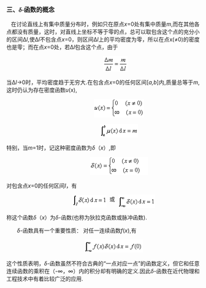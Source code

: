 <div class=Section1>
<h3 style='text-align:justify;text-justify:inter-ideograph'><span lang=ZH-CN
style='font-size:12.0pt'>三、</span><i><span lang=EN-US style='font-size:12.0pt;
font-family:"Times New Roman"'>δ</span></i><span lang=EN-US style='font-size:
12.0pt;font-family:"Times New Roman"'>-</span><span lang=ZH-CN
style='font-size:12.0pt'>函数的概念</span></h3>
<p class=1 style='text-align:justify;text-justify:inter-ideograph'><span
lang=EN-US>&nbsp;&nbsp; </span><span lang=ZH-CN style='font-family:宋体'>在讨论直线上有集中质量分布时，例如只在原点</span><i><span
lang=EN-US>x</span></i><span lang=EN-US>=0</span><span lang=ZH-CN
style='font-family:宋体'>处有集中质量</span><i><span lang=EN-US>m</span></i><span
lang=EN-US>,</span><span lang=ZH-CN style='font-family:宋体'>而在其他各点都没有质量，这时，对直线上坐标不等于零的点，总可以取包含这个点的充分小的区间</span><span
lang=EN-US>Δ<i>l</i>,</span><span lang=ZH-CN style='font-family:宋体'>使</span><span
lang=EN-US>Δ<i>l</i></span><span lang=ZH-CN style='font-family:宋体'>不包含点</span><i><span
lang=EN-US>x</span></i><span lang=EN-US>=0</span><span lang=ZH-CN
style='font-family:宋体'>，则区间</span><span lang=EN-US>Δ<i>l</i></span><span
lang=ZH-CN style='font-family:宋体'>上的平均密度为零，所以在点</span><span lang=EN-US>x(≠0)</span><span
lang=ZH-CN style='font-family:宋体'>的密度也是零；而在点</span><i><span lang=EN-US>x</span></i><span
lang=EN-US>=0</span><span lang=ZH-CN style='font-family:宋体'>处，若</span><span
lang=EN-US>Δ<i>l</i></span><span lang=ZH-CN style='font-family:宋体'>包含这个点，由于</span></p>
<p class=1 align=center style='text-align:center'><span lang=EN-US>&nbsp;&nbsp;&nbsp;&nbsp;&nbsp;&nbsp;&nbsp;&nbsp;&nbsp;&nbsp;&nbsp;&nbsp;&nbsp;&nbsp;&nbsp;
<sub><img width=64 height=41 src="res/17e9d95da129bdd93c34fb6cc6aaaa52_5536_files/image002.gif"
u1:shapes="_x0000_i1025"></sub></span></p>
<p class=1 style='text-align:justify;text-justify:inter-ideograph'><span
lang=ZH-CN style='font-family:宋体'>当</span><span lang=EN-US>Δ<i>l</i>→0</span><span
lang=ZH-CN style='font-family:宋体'>时，平均密度趋于无穷大</span><span lang=EN-US>.</span><span
lang=ZH-CN style='font-family:宋体'>在包含点</span><i><span lang=EN-US>x</span></i><span
lang=EN-US>=0</span><span lang=ZH-CN style='font-family:宋体'>的任何区间</span><span
lang=EN-US>[<i>a,b</i>]</span><span lang=ZH-CN style='font-family:宋体'>内</span><span
lang=EN-US>,</span><span lang=ZH-CN style='font-family:宋体'>质量总等于</span><i><span
lang=EN-US>m</span></i><span lang=EN-US>,</span><span lang=ZH-CN
style='font-family:宋体'>这时仍认为存在密度函数</span><i><span lang=EN-US>u</span></i><span
lang=EN-US>(x),</span></p>
<p class=1 align=center style='text-align:center'><span lang=EN-US>&nbsp;&nbsp;&nbsp;&nbsp;&nbsp;&nbsp;&nbsp;&nbsp;&nbsp;&nbsp;&nbsp;&nbsp;&nbsp;&nbsp;&nbsp;&nbsp;&nbsp;&nbsp;&nbsp;&nbsp;
<sub><img width=131 height=48 src="res/17e9d95da129bdd93c34fb6cc6aaaa52_5536_files/image004.gif"
u1:shapes="_x0000_i1030"></sub></span></p>
<p class=1 align=center style='text-align:center'><span lang=EN-US>&nbsp;&nbsp;&nbsp;&nbsp;&nbsp;&nbsp;&nbsp;&nbsp;&nbsp;&nbsp;&nbsp;&nbsp;&nbsp;&nbsp;&nbsp;&nbsp;&nbsp;&nbsp;&nbsp;&nbsp;
<sub><img width=99 height=35 src="res/17e9d95da129bdd93c34fb6cc6aaaa52_5536_files/image006.gif"
u1:shapes="_x0000_i1031"></sub></span></p>
<p class=1 style='text-align:justify;text-justify:inter-ideograph'><span
lang=ZH-CN style='font-family:宋体'>特别，当</span><i><span lang=EN-US>m</span></i><span
lang=EN-US>=1</span><span lang=ZH-CN style='font-family:宋体'>时，记这种密度函数为</span><i><span
lang=EN-US>δ</span></i><span lang=ZH-CN style='font-family:宋体'>（</span><i><span
lang=EN-US>x</span></i><span lang=ZH-CN style='font-family:宋体'>）</span><span
lang=EN-US>,</span><span lang=ZH-CN style='font-family:宋体'>即</span></p>
<p class=1 align=center style='text-align:center'><span lang=EN-US>&nbsp;&nbsp;&nbsp;&nbsp;&nbsp;&nbsp;&nbsp;&nbsp;&nbsp;&nbsp;&nbsp;&nbsp;&nbsp;&nbsp;&nbsp;&nbsp;&nbsp;&nbsp;&nbsp;&nbsp;
<sub><img width=151 height=48 src="res/17e9d95da129bdd93c34fb6cc6aaaa52_5536_files/image008.gif"
u1:shapes="_x0000_i1032"></sub></span></p>
<p class=1 style='text-align:justify;text-justify:inter-ideograph'><span
lang=ZH-CN style='font-family:宋体'>对包含点</span><i><span lang=EN-US>x</span></i><span
lang=EN-US>=0</span><span lang=ZH-CN style='font-family:宋体'>的任何区间</span><i><span
lang=EN-US>I</span></i><span lang=ZH-CN style='font-family:宋体'>，有</span></p>
<p class=1 align=center style='text-align:center'><span lang=EN-US>&nbsp;&nbsp;&nbsp;&nbsp;&nbsp;&nbsp;&nbsp;&nbsp;&nbsp;&nbsp;&nbsp;&nbsp;&nbsp;
<sub><img width=89 height=33 src="res/17e9d95da129bdd93c34fb6cc6aaaa52_5536_files/image010.gif"
u1:shapes="_x0000_i1033" align=absmiddle></sub>&nbsp; </span><span lang=ZH-CN
style='font-family:宋体'>或</span><span lang=EN-US>&nbsp; <sub><img width=96
height=35 src="res/17e9d95da129bdd93c34fb6cc6aaaa52_5536_files/image012.gif"
u1:shapes="_x0000_i1034" align=absmiddle></sub></span></p>
<p class=1 style='text-align:justify;text-justify:inter-ideograph'><span
lang=ZH-CN style='font-family:宋体'>称这个函数</span><i><span lang=EN-US>δ</span></i><span
lang=ZH-CN style='font-family:宋体'>（</span><i><span lang=EN-US>x</span></i><span
lang=ZH-CN style='font-family:宋体'>）为</span><i><span lang=EN-US>δ</span></i><span
lang=EN-US>-</span><span lang=ZH-CN style='font-family:宋体'>函数</span><span
lang=EN-US>(</span><span lang=ZH-CN style='font-family:宋体'>也称为狄拉克函数或脉冲函数</span><span
lang=EN-US>).</span></p>
<p class=1 style='text-align:justify;text-justify:inter-ideograph'><span
lang=EN-US>&nbsp;&nbsp;&nbsp;&nbsp;&nbsp;&nbsp; <i>δ</i>-</span><span
lang=ZH-CN style='font-family:宋体'>函数具有一个重要性质：</span><span lang=ZH-CN> </span><span
lang=ZH-CN style='font-family:宋体'>对任一连续函数</span><i><span lang=EN-US>f</span></i><span
lang=EN-US>(<i>x</i>),</span><span lang=ZH-CN style='font-family:宋体'>有</span></p>
<p class=1 align=center style='text-align:center'><span lang=EN-US>&nbsp;&nbsp;&nbsp;&nbsp;&nbsp;&nbsp;&nbsp;&nbsp;&nbsp;&nbsp;&nbsp;&nbsp;&nbsp;
<sub><img width=153 height=35 src="res/17e9d95da129bdd93c34fb6cc6aaaa52_5536_files/image014.gif"
u1:shapes="_x0000_i1035"></sub></span></p>
<p class=1 style='text-align:justify;text-justify:inter-ideograph'><span
lang=ZH-CN style='font-family:宋体'>这个性质表明，</span><i><span lang=EN-US>δ</span></i><span
lang=EN-US>-</span><span lang=ZH-CN style='font-family:宋体'>函数虽然不符合古典的</span><span
lang=EN-US>“</span><span lang=ZH-CN style='font-family:宋体'>一点对应一点</span><span
lang=EN-US>”</span><span lang=ZH-CN style='font-family:宋体'>的函数定义，但它和任意连续函数的乘积在（</span><span
lang=EN-US>-∞</span><span lang=ZH-CN style='font-family:宋体'>，</span><span
lang=EN-US>∞</span><span lang=ZH-CN style='font-family:宋体'>）内的积分却有明确的定义</span><span
lang=EN-US>.</span><span lang=ZH-CN style='font-family:宋体'>因此</span><i><span
lang=EN-US>δ</span></i><span lang=EN-US>-</span><span lang=ZH-CN
style='font-family:宋体'>函数在近代物理和工程技术中有着比较广泛的应用</span><span lang=EN-US>.</span></p>
</div>